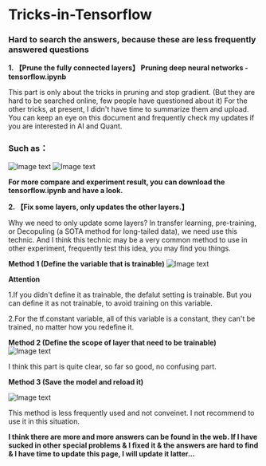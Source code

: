 # Tricks-in-Tensorflow 
### Hard to search the answers, because these are less frequently answered questions

**1.  【Prune the fully connected layers】 Pruning deep neural networks - tensorflow.ipynb**

This part is only about the tricks in pruning and stop gradient. (But they are hard to be searched online, few people have questioned about it) For the other tricks, at present, I didn't have time to summarize them and upload. You can keep an eye on this document and frequently check my updates if you are interested in AI and Quant.

### Such as：
![Image text](https://github.com/ThuAlexFang/Tricks-in-Tensorflow/blob/master/fig/1.PNG)
![Image text](https://github.com/ThuAlexFang/Tricks-in-Tensorflow/blob/master/fig/2.PNG)

**For more compare and experiment result, you can download the tensorflow.ipynb and have a look.**

**2.  【Fix some layers, only updates the other layers.】**

Why we need to only update some layers? In transfer learning, pre-training, or Decopuling (a SOTA method for long-tailed data), we need use this technic. And I think this technic may be a very common method to use in other experiment, frequently test this idea, you may find you things.

**Method 1 (Define the variable that is trainable)**
![Image text](https://github.com/ThuAlexFang/Tricks-in-Tensorflow/blob/master/fig/3.PNG)

**Attention**

1.If you didn't define it as trainable, the defalut setting is trainable. But you can define it as not trainable, to avoid training on this variable.

2.For the tf.constant variable, all of this variable is a constant, they can't be trained, no matter how you redefine it.


**Method 2 (Define the scope of layer that need to be trainable)**
![Image text](https://github.com/ThuAlexFang/Tricks-in-Tensorflow/blob/master/fig/4.PNG)

I think this part is quite clear, so far so good, no confusing part.

**Method 3 (Save the model and reload it)**

![Image text](https://github.com/ThuAlexFang/Tricks-in-Tensorflow/blob/master/fig/5.PNG)

This method is less frequently used and not conveinet. I not recommend to use it in this situation. 

**I think there are more and more answers can be found in the web. If I have sucked in other special problems & I fixed it & the answers are hard to find & I have time to update this page, I will update it latter...**
